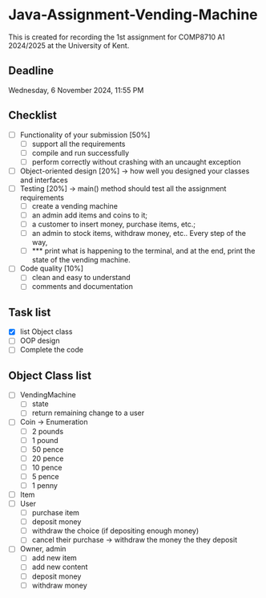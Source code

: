 # Java-Assignment-Vending-Machine

This is created for recording the 1st assignment for COMP8710 A1 2024/2025 at the University of Kent.

## Deadline

Wednesday, 6 November 2024, 11:55 PM

## Checklist

- [ ] Functionality of your submission [50%]
  - [ ] support all the requirements
  - [ ] compile and run successfully
  - [ ] perform correctly without crashing with an uncaught exception
- [ ] Object-oriented design [20%] -> how well you designed your classes and interfaces
- [ ] Testing [20%] -> main() method should test all the assignment requirements
  - [ ] create a vending machine
  - [ ] an admin add items and coins to it;
  - [ ] a customer to insert money, purchase items, etc.;
  - [ ] an admin to stock items, withdraw money, etc.. Every step of the way,
  - [ ] *** print what is happening to the terminal, and at the end, print the state of the vending machine.
- [ ] Code quality [10%]
  - [ ] clean and easy to understand
  - [ ] comments and documentation

## Task list

- [x] list Object class
- [ ] OOP design
- [ ] Complete the code

## Object Class list

- [ ] VendingMachine
  - [ ] state
  - [ ] return remaining change to a user
- [ ] Coin -> Enumeration
  - [ ] 2 pounds
  - [ ] 1 pound
  - [ ] 50 pence
  - [ ] 20 pence
  - [ ] 10 pence
  - [ ] 5 pence
  - [ ] 1 penny
- [ ] Item
- [ ] User
  - [ ] purchase item
  - [ ] deposit money
  - [ ] withdraw the choice (if depositing enough money)
  - [ ] cancel their purchase -> withdraw the money the they deposit
- [ ] Owner, admin
  - [ ] add new item
  - [ ] add new content
  - [ ] deposit money
  - [ ] withdraw money
